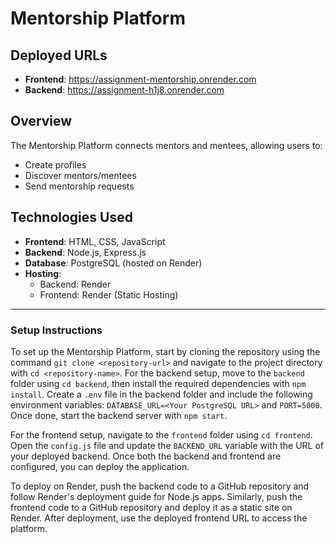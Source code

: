 # Mentorship Platform

## Deployed URLs
- **Frontend**: https://assignment-mentorship.onrender.com
- **Backend**: https://assignment-h1j8.onrender.com

## Overview
The Mentorship Platform connects mentors and mentees, allowing users to:
- Create profiles
- Discover mentors/mentees
- Send mentorship requests

## Technologies Used
- **Frontend**: HTML, CSS, JavaScript  
- **Backend**: Node.js, Express.js  
- **Database**: PostgreSQL (hosted on Render)  
- **Hosting**:  
  - Backend: Render  
  - Frontend: Render (Static Hosting)  

---

### Setup Instructions

To set up the Mentorship Platform, start by cloning the repository using the command `git clone <repository-url>` and navigate to the project directory with `cd <repository-name>`. For the backend setup, move to the `backend` folder using `cd backend`, then install the required dependencies with `npm install`. Create a `.env` file in the backend folder and include the following environment variables: `DATABASE_URL=<Your PostgreSQL URL>` and `PORT=5000`. Once done, start the backend server with `npm start`.

For the frontend setup, navigate to the `frontend` folder using `cd frontend`. Open the `config.js` file and update the `BACKEND_URL` variable with the URL of your deployed backend. Once both the backend and frontend are configured, you can deploy the application.

To deploy on Render, push the backend code to a GitHub repository and follow Render's deployment guide for Node.js apps. Similarly, push the frontend code to a GitHub repository and deploy it as a static site on Render. After deployment, use the deployed frontend URL to access the platform.
